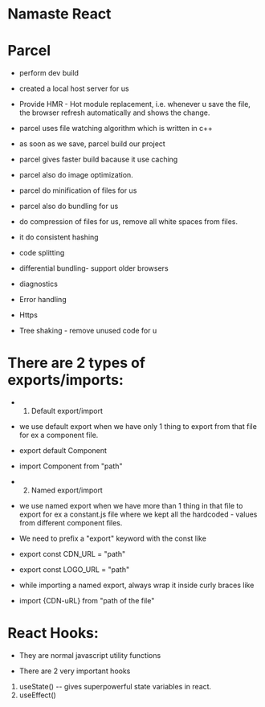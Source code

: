 # Namaste React

# Parcel

- perform dev build
- created a local host server for us
- Provide HMR - Hot module replacement, i.e. whenever u save the file, the browser refresh automatically and shows the change.

- parcel uses file watching algorithm which is written in c++
- as soon as we save, parcel build our project
- parcel gives faster build bacause it use caching
- parcel also do image optimization.
- parcel do minification of files for us
- parcel also do bundling for us
- do compression of files for us, remove all white spaces from files.
- it do consistent hashing
- code splitting
- differential bundling- support older browsers
- diagnostics
- Error handling
- Https
- Tree shaking - remove unused code for u

# There are 2 types of exports/imports:

- 1. Default export/import

- we use default export when we have only 1 thing to export from that file for ex a component file.

- export default Component
- import Component from "path"

- 2. Named export/import

- we use named export when we have more than 1 thing in that file to export for ex a constant.js file where we kept all the hardcoded - values from different component files.
- We need to prefix a "export" keyword with the const like
- export const CDN_URL = "path"
- export const LOGO_URL = "path"

- while importing a named export, always wrap it inside curly braces like
- import {CDN-uRL} from "path of the file"

# React Hooks:

- They are normal javascript utility functions

- There are 2 very important hooks

1. useState() -- gives superpowerful state variables in react.
2. useEffect()
